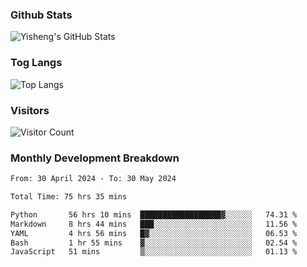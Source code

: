 ### Github Stats
![Yisheng's GitHub Stats](https://github-readme-stats-9qabuvhk1-gongyisheng.vercel.app/api?username=gongyisheng&count_private=true&show_icons=true)
### Tog Langs
![Top Langs](https://github-readme-stats-9qabuvhk1-gongyisheng.vercel.app/api/top-langs/?username=gongyisheng&layout=compact)
### Visitors
![Visitor Count](https://profile-counter.glitch.me/gongyisheng/count.svg)
### Monthly Development Breakdown
<!--START_SECTION:waka-->

```txt
From: 30 April 2024 - To: 30 May 2024

Total Time: 75 hrs 35 mins

Python       56 hrs 10 mins  ██████████████████▓░░░░░░   74.31 %
Markdown     8 hrs 44 mins   ███░░░░░░░░░░░░░░░░░░░░░░   11.56 %
YAML         4 hrs 56 mins   █▓░░░░░░░░░░░░░░░░░░░░░░░   06.53 %
Bash         1 hr 55 mins    ▓░░░░░░░░░░░░░░░░░░░░░░░░   02.54 %
JavaScript   51 mins         ▒░░░░░░░░░░░░░░░░░░░░░░░░   01.13 %
```

<!--END_SECTION:waka-->
